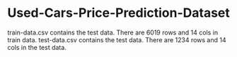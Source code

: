 # Used-Cars-Price-Prediction-Dataset

train-data.csv contains the test data. There are 6019 rows and 14 cols in train data.
test-data.csv contains the test data. There are 1234 rows and 14 cols in the test data.


